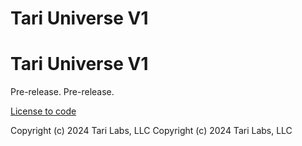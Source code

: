# Tari Universe V1
# Tari Universe V1

Pre-release.
Pre-release.

[License to code](https://github.com/tari-project/tari-universe/LICENSE.md)

Copyright (c) 2024  Tari Labs, LLC
Copyright (c) 2024  Tari Labs, LLC
